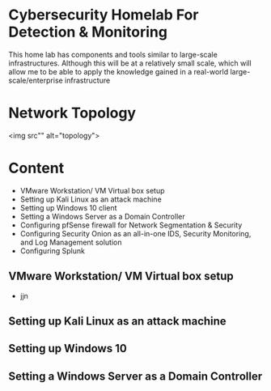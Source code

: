 # Cybersecurity Homelab For Detection & Monitoring

<p>This home lab has components and tools similar to large-scale infrastructures. Although this will be at a relatively small scale, which will allow me to be able to apply the knowledge gained in a real-world large-scale/enterprise infrastructure</p>

# Network Topology

<img src"" alt="topology">

# Content
<ul>
  <li>VMware Workstation/ VM Virtual box setup</li>
  <li>Setting up Kali Linux as an attack machine</li>
  <li>Setting up Windows 10 client</li>
  <li>Setting a Windows Server as a Domain Controller</li>
  <li>Configuring pfSense firewall for Network Segmentation & Security</li>
  <li>Configuring Security Onion as an all-in-one IDS, Security Monitoring, and Log Management solution</li>
  <li>Configuring Splunk</li>
</ul>


## VMware Workstation/ VM Virtual box setup
- jjn

## Setting up Kali Linux as an attack machine

## Setting up Windows 10 

## Setting a Windows Server as a Domain Controller

    
    
   
    
    
    
